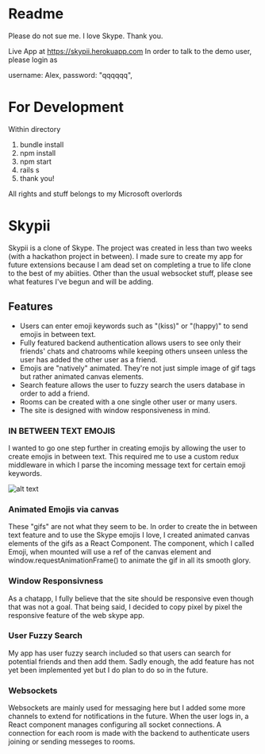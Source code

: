 # Readme

Please do not sue me. I love Skype. Thank you. 

Live App at https://skypii.herokuapp.com 
In order to talk to the demo user, please login as 

username: Alex, 
password: "qqqqqq",


# For Development

Within directory
1. bundle install
2. npm install
3. npm start
4. rails s
5. thank you!

All rights and stuff belongs to my Microsoft overlords

# Skypii

[heroku]: https://skypii.herokuapp.com/

Skypii is a clone of Skype. The project was created in less than two weeks (with a hackathon project in between). I made sure to create my app for future extensions because I am dead set on completing a true to life clone to the best of my abiities. Other than the usual websocket stuff, please see what features I've begun and will be adding.

## Features
  * Users can enter emoji keywords such as "(kiss)" or "(happy)" to send emojis in between text. 
  * Fully featured backend authentication allows users to see only their friends' chats and chatrooms while keeping others
    unseen unless the user has added the other user as a friend.
  * Emojis are "natively" animated. They're not just simple image of gif tags but rather animated canvas elements.
  * Search feature allows the user to fuzzy search the users database in order to add a friend.
  * Rooms can be created with a one single other user or many users.
  * The site is designed with window responsiveness in mind. 
  

### IN BETWEEN TEXT EMOJIS

I wanted to go one step further in creating emojis by allowing the user to create emojis in between text. This required me to use a custom redux middleware in which I parse the incoming message text for certain emoji keywords. 

![alt text](docs/kissy)


### Animated Emojis via canvas

These "gifs" are not what they seem to be. In order to create the in between text feature and to use the Skype emojis I love, I created animated canvas elements of the gifs as a React Component. The component, which I called Emoji, when mounted will use a ref of the canvas element and window.requestAnimationFrame() to animate the gif in all its smooth glory.

### Window Responsivness

As a chatapp, I fully believe that the site should be responsive even though that was not a goal. That being said, I decided to copy pixel by pixel the responsive feature of the web skype app. 

### User Fuzzy Search

My app has user fuzzy search included so that users can search for potential friends and then add them. Sadly enough, the add feature has not yet been implemented yet but I do plan to do so in the future.

### Websockets

Websockets are mainly used for messaging here but I added some more channels to extend for notifications in the future. When the user logs in, a React component manages configuring all socket connections. A connection for each room is made with the backend to authenticate users joining or sending messeges to rooms.




